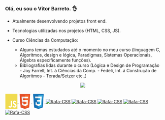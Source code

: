 ### Olá, eu sou o Vitor Barreto.  👌

-  Atualmente desenvolvendo projetos front end. 
  - Tecnologias utilizadas nos projetos (HTML, CSS, JS).

- Curso Ciências da Computação:
  - Alguns temas estudados até o momento no meu curso (linguagem C, Algoritmos, design e lógica, Paradigmas, Sistemas Operacionais, Álgebra específicamente funções).
  - Bibliografias lidas durante o curso (Lógica e Design de Programação - Joy Farrell, Int. á Ciências da Comp. - Fedeli, Int. á Construção de Algoritmos - Terada/Setzer etc..)


<div align="center">
  <a href="https://github.com/vitorbarreto1995">
  <img height="180em" src="https://github-readme-stats.vercel.app/api?username=vitorbarreto1995&show_icons=true&theme=dracula&include_all_commits=true&count_private=true"/>
</div>
  
  <div style="display: inline_block"><br>
  <img align="center" alt="Rafa-Js" height="50" width="40" src="https://raw.githubusercontent.com/devicons/devicon/master/icons/javascript/javascript-plain.svg">
  <img align="center" alt="Rafa-HTML" height="50" width="40" src="https://raw.githubusercontent.com/devicons/devicon/master/icons/html5/html5-original.svg">
  <img align="center" alt="Rafa-CSS" height="50" width="40" src="https://raw.githubusercontent.com/devicons/devicon/master/icons/css3/css3-original.svg">  
  <img align="center" alt="Rafa-CSS" height="50" width="40" src="https://img.shields.io/badge/CSS-239120?&style=for-the-badge&logo=css3&logoColor=white">  
  <img align="center" alt="Rafa-CSS" height="50" width="40" src="https://img.shields.io/badge/HTML-239120?style=for-the-badge&logo=html5&logoColor=white">
  <img align="center" alt="Rafa-CSS" height="50" width="40" src="https://img.shields.io/badge/JavaScript-F7DF1E?style=for-the-badge&logo=javascript&logoColor=black">
  <img align="center" alt="Rafa-CSS" height="50" width="40" src="https://img.shields.io/badge/Node.js-43853D?style=for-the-badge&logo=node.js&logoColor=white">
  <img align="center" alt="Rafa-CSS" height="50" width="40" src="https://img.shields.io/badge/CSS-239120?&style=for-the-badge&logo=css3&logoColor=white">
  
</div>
  
  ##
